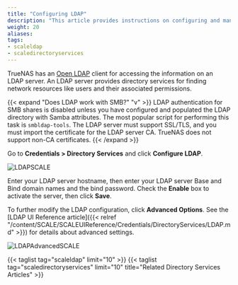 ```yaml
---
title: "Configuring LDAP"
description: "This article provides instructions on configuring and managing LDAP in SCALE."
weight: 20
aliases:
tags:
- scaleldap
- scaledirectoryservices
---
```



TrueNAS has an [Open LDAP](https://www.openldap.org/) client for accessing the information on an LDAP server. An LDAP server provides directory services for finding network resources like users and their associated permissions.

{{< expand "Does LDAP work with SMB?" "v" >}}
LDAP authentication for SMB shares is disabled unless you have configured and populated the LDAP directory with Samba attributes.
The most popular script for performing this task is `smbldap-tools`.
The LDAP server must support SSL/TLS, and you must import the certificate for the LDAP server CA.
TrueNAS does not support non-CA certificates.
{{< /expand >}}

Go to **Credentials > Directory Services** and click **Configure LDAP**.

![LDAPSCALE](/images/SCALE/LDAPSCALE.png "LDAP Options")

Enter your LDAP server hostname, then enter your LDAP server Base and Bind domain names and the bind password. Check the **Enable** box to activate the server, then click **Save**.

To further modify the LDAP configuration, click **Advanced Options**. See the [LDAP UI Reference article]({{< relref "/content/SCALE/SCALEUIReference/Credentials/DirectoryServices/LDAP.md" >}}) for details about advanced settings.

![LDAPAdvancedSCALE](/images/SCALE/LDAPAdvancedSCALE.png "LDAP Advanced Options")

{{< taglist tag="scaleldap" limit="10" >}}
{{< taglist tag="scaledirectoryservices" limit="10" title="Related Directory Services Articles" >}}
